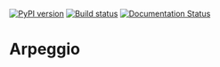 [![PyPI version](https://badge.fury.io/py/arpeggio.svg)](https://badge.fury.io/py/arpeggio)
[![Build status](https://github.com/aazuspan/arpeggio/actions/workflows/ci.yaml/badge.svg)](https://github.com/aazuspan/arpeggio/actions/workflows/ci.yaml)
[![Documentation Status](https://readthedocs.org/projects/arpeggio/badge/?version=latest)](https://arpeggio.readthedocs.io/en/latest/?badge=latest)

# Arpeggio